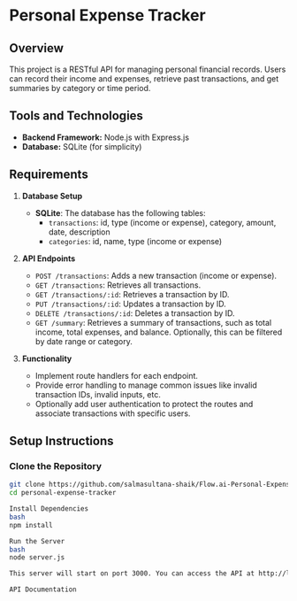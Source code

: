 # Personal Expense Tracker

## Overview
This project is a RESTful API for managing personal financial records. Users can record their income and expenses, retrieve past transactions, and get summaries by category or time period.

## Tools and Technologies
- **Backend Framework:** Node.js with Express.js
- **Database:** SQLite (for simplicity)

## Requirements
1. **Database Setup**
    - **SQLite**: The database has the following tables:
        - `transactions`: id, type (income or expense), category, amount, date, description
        - `categories`: id, name, type (income or expense)
   
2. **API Endpoints**
    - `POST /transactions`: Adds a new transaction (income or expense).
    - `GET /transactions`: Retrieves all transactions.
    - `GET /transactions/:id`: Retrieves a transaction by ID.
    - `PUT /transactions/:id`: Updates a transaction by ID.
    - `DELETE /transactions/:id`: Deletes a transaction by ID.
    - `GET /summary`: Retrieves a summary of transactions, such as total income, total expenses, and balance. Optionally, this can be filtered by date range or category.

3. **Functionality**
    - Implement route handlers for each endpoint.
    - Provide error handling to manage common issues like invalid transaction IDs, invalid inputs, etc.
    - Optionally add user authentication to protect the routes and associate transactions with specific users.

## Setup Instructions

### Clone the Repository
```bash
git clone https://github.com/salmasultana-shaik/Flow.ai-Personal-Expense-Tracker-Assignment.git
cd personal-expense-tracker

Install Dependencies
bash
npm install

Run the Server
bash
node server.js

This server will start on port 3000. You can access the API at http://localhost:3000.

API Documentation
